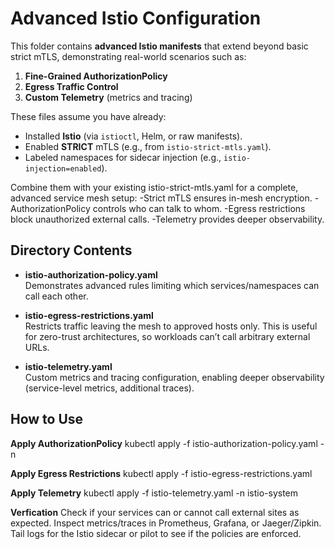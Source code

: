 # Advanced Istio Configuration

This folder contains **advanced Istio manifests** that extend beyond basic strict mTLS, demonstrating real-world scenarios such as:

1. **Fine-Grained AuthorizationPolicy**  
2. **Egress Traffic Control**  
3. **Custom Telemetry** (metrics and tracing)

These files assume you have already:

- Installed **Istio** (via `istioctl`, Helm, or raw manifests).
- Enabled **STRICT** mTLS (e.g., from `istio-strict-mtls.yaml`).
- Labeled namespaces for sidecar injection (e.g., `istio-injection=enabled`).

Combine them with your existing istio-strict-mtls.yaml for a complete, advanced service mesh setup:
-Strict mTLS ensures in-mesh encryption.
-AuthorizationPolicy controls who can talk to whom.
-Egress restrictions block unauthorized external calls.
-Telemetry provides deeper observability.

## Directory Contents

- **istio-authorization-policy.yaml**  
  Demonstrates advanced rules limiting which services/namespaces can call each other.

- **istio-egress-restrictions.yaml**  
  Restricts traffic leaving the mesh to approved hosts only. This is useful for zero-trust architectures, so workloads can’t call arbitrary external URLs.

- **istio-telemetry.yaml**  
  Custom metrics and tracing configuration, enabling deeper observability (service-level metrics, additional traces).

## How to Use ##

**Apply AuthorizationPolicy** 
   kubectl apply -f istio-authorization-policy.yaml -n <target-namespace>



**Apply Egress Restrictions**
kubectl apply -f istio-egress-restrictions.yaml

**Apply Telemetry**
kubectl apply -f istio-telemetry.yaml -n istio-system


**Verfication**
Check if your services can or cannot call external sites as expected.
Inspect metrics/traces in Prometheus, Grafana, or Jaeger/Zipkin.
Tail logs for the Istio sidecar or pilot to see if the policies are enforced.
